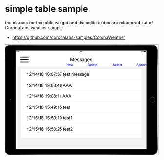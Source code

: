 # simple table sample

the classes for the table widget and the sqlite codes are refactored out of CoronaLabs weather sample

* https://github.com/coronalabs-samples/CoronaWeather

<img src="screenshot.png">